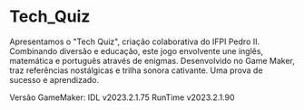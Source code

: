# Tech_Quiz
Apresentamos o "Tech Quiz", criação colaborativa do IFPI Pedro II. Combinando diversão e educação, este jogo envolvente une inglês, matemática e português através de enigmas. Desenvolvido no Game Maker, traz referências nostálgicas e trilha sonora cativante. Uma prova de sucesso e aprendizado.

Versão GameMaker: IDL v2023.2.1.75 RunTime v2023.2.1.90
